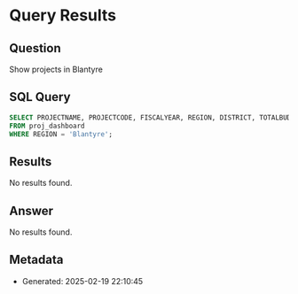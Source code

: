 # Query Results

## Question
Show projects in Blantyre

## SQL Query
```sql
SELECT PROJECTNAME, PROJECTCODE, FISCALYEAR, REGION, DISTRICT, TOTALBUDGET, PROJECTSTATUS, PROJECTSECTOR 
FROM proj_dashboard 
WHERE REGION = 'Blantyre';
```

## Results
No results found.

## Answer
No results found.

## Metadata
- Generated: 2025-02-19 22:10:45

